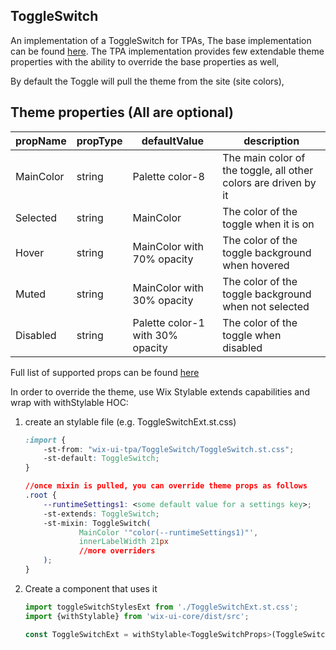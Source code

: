 ## ToggleSwitch
An implementation of a ToggleSwitch for TPAs,
The base implementation can be found [here](https://wix.github.io/wix-ui/?selectedKind=Components&selectedStory=StylableToggleSwitchStory).
The TPA implementation provides few extendable theme properties with the ability to override the base properties as well,

By default the Toggle will pull the theme from the site (site colors),

## Theme properties (All are optional)

| propName   | propType | defaultValue | description |
|------------|----------|--------------|-------------|
| MainColor  | string   | Palette color-8 | The main color of the toggle, all other colors are driven by it |
| Selected   | string   | MainColor       | The color of the toggle when it is on |
| Hover      | string   | MainColor with 70% opacity | The color of the toggle background when hovered |
| Muted      | string   | MainColor with 30% opacity | The color of the toggle background when not selected |
| Disabled   | string   | Palette color-1 with 30% opacity | The color of the toggle when disabled |
Full list of supported props can be found [here](https://wix.github.io/wix-ui/?selectedKind=Components&selectedStory=StylableToggleSwitchStory)


In order to override the theme, use Wix Stylable extends capabilities and wrap with withStylable HOC:

1. create an stylable file (e.g. ToggleSwitchExt.st.css)
    ``` css
    :import {
        -st-from: "wix-ui-tpa/ToggleSwitch/ToggleSwitch.st.css";
        -st-default: ToggleSwitch;
    }

    //once mixin is pulled, you can override theme props as follows
    .root {
        --runtimeSettings1: <some default value for a settings key>;
        -st-extends: ToggleSwitch;
        -st-mixin: ToggleSwitch(
                MainColor '"color(--runtimeSettings1)"',
                innerLabelWidth 21px
                //more overriders
        );
    }
    ```

2. Create a component that uses it
    ``` javascript
    import toggleSwitchStylesExt from './ToggleSwitchExt.st.css';
    import {withStylable} from 'wix-ui-core/dist/src';

    const ToggleSwitchExt = withStylable<ToggleSwitchProps>(ToggleSwitch, toggleSwitchStylesExt, () => null);
    ```